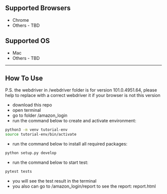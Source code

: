 

## Supported Browsers

* Chrome
* Others - TBD


## Supported OS

* Mac
* Others - TBD


-------------------------------

## How To Use

P.S. the webdriver in /webdriver folder is for version 101.0.4951.64,
please help to replace with a correct webdriver it if your browser is not this version

* download this repo
* open terminal
* go to folder /amazon_login
* run the command below to create and activate environment:
```bash
python3 -m venv tutorial-env
source tutorial-env/bin/activate
```

* run the command below to install all required packages:
```bash
python setup.py develop
```

* run the command below to start test:
```bash
pytest tests
```

* you will see the test result in the terminal
* you also can go to /amazon_login/report to see the report: report.html
